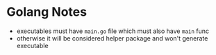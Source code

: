 # Golang Notes

- executables must have `main.go` file which must also have `main` func
- otherwise it will be considered helper package and won't generate executable
